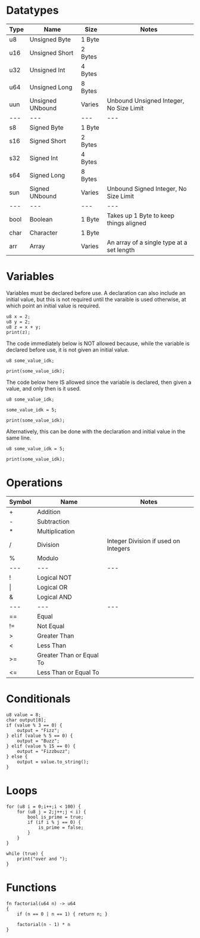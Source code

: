 # Datatypes

|Type|Name|Size|Notes|
|---|---|---|---|
|u8|Unsigned Byte|1 Byte||
|u16|Unsigned Short|2 Bytes||
|u32|Unsigned Int|4 Bytes||
|u64|Unsigned Long|8 Bytes||
|uun|Unsigned UNbound|Varies|Unbound Unsigned Integer, No Size Limit|
|---|---|---|---|
|s8|Signed Byte|1 Byte||
|s16|Signed Short|2 Bytes||
|s32|Signed Int|4 Bytes||
|s64|Signed Long|8 Bytes||
|sun|Signed UNbound|Varies|Unbound Signed Integer, No Size Limit|
|---|---|---|---|
|bool|Boolean|1 Byte|Takes up 1 Byte to keep things aligned|
|char|Character|1 Byte||
|arr|Array|Varies|An array of a single type at a set length|

# Variables

Variables must be declared before use.  A declaration can also include an initial value, but this is not required until the varaible is used otherwise, at which point an initial value is required.

```
u8 x = 2;
u8 y = 2;
u8 z = x + y;
print(z);
```

The code immediately below is NOT allowed because, while the variable is declared before use, it is not given an initial value.
```
u8 some_value_idk;

print(some_value_idk);
```

The code below here IS allowed since the variable is declared, then given a value, and only then is it used.
```
u8 some_value_idk;

some_value_idk = 5;

print(some_value_idk);
```

Alternatively, this can be done with the declaration and initial value in the same line.
```
u8 some_value_idk = 5;

print(some_value_idk);
```

# Operations

|Symbol|Name|Notes|
|---|---|---|
|+|Addition||
|-|Subtraction||
|*|Multiplication||
|/|Division|Integer Division if used on Integers|
|%|Modulo||
|---|---|---|
|!|Logical NOT||
|\||Logical OR||
|&|Logical AND||
|---|---|---|
|==|Equal||
|!=|Not Equal||
|>|Greater Than||
|<|Less Than||
|>=|Greater Than or Equal To||
|<=|Less Than or Equal To||

# Conditionals

```
u8 value = 8;
char output[8];
if (value % 3 == 0) {
	output = "Fizz";
} elif (value % 5 == 0) {
	output = "Buzz";
} elif (value % 15 == 0) {
	output = "Fizzbuzz";
} else {
	output = value.to_string();
}
```

# Loops

```
for (u8 i = 0;i++;i < 100) {
	for (u8 j = 2;j++;j < i) {
		bool is_prime = true;
		if (if i % j == 0) {
			is_prime = false;
		}
	}
}
```

```
while (true) {
	print("over and ");
}
```

# Functions

```
fn factorial(u64 n) -> u64
{
	if (n == 0 | n == 1) { return n; }
	
	factorial(n - 1) * n
}
```